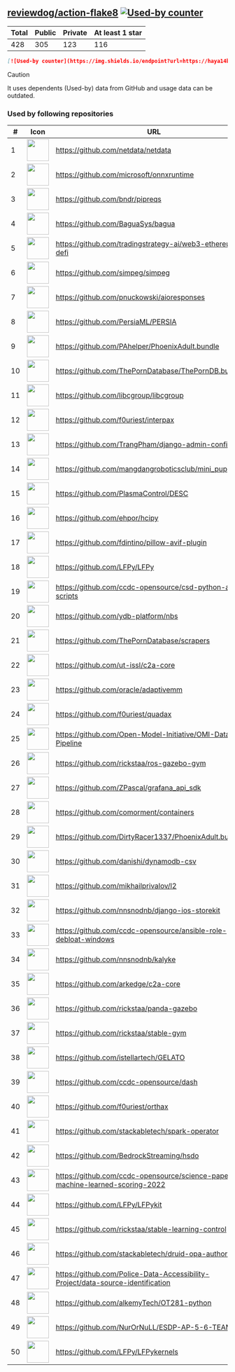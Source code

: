 





## [reviewdog/action-flake8](https://github.com/reviewdog/action-flake8) [![Used-by counter](https://img.shields.io/endpoint?url=https://haya14busa.github.io/github-used-by/data/reviewdog/action-flake8/shieldsio.json)](https://github.com/haya14busa/github-used-by/tree/main/repo/reviewdog/action-flake8)

| Total | Public | Private | At least 1 star
| ----- | ------ | ------- | ---------------
| 428 | 305 | 123 | 116 |

```md
[![Used-by counter](https://img.shields.io/endpoint?url=https://haya14busa.github.io/github-used-by/data/reviewdog/action-flake8/shieldsio.json)](https://github.com/haya14busa/github-used-by/tree/main/repo/reviewdog/action-flake8)
```

> [!CAUTION]
> It uses dependents (Used-by) data from GitHub and usage data can be outdated.

### Used by following repositories

| # | Icon | URL | Stars |
| -- | -- | -- | -- | 
|1|<img src="https://github.com/netdata.png" width=50 height=50>|https://github.com/netdata/netdata|72432|
|2|<img src="https://github.com/microsoft.png" width=50 height=50>|https://github.com/microsoft/onnxruntime|14918|
|3|<img src="https://github.com/bndr.png" width=50 height=50>|https://github.com/bndr/pipreqs|6871|
|4|<img src="https://github.com/BaguaSys.png" width=50 height=50>|https://github.com/BaguaSys/bagua|876|
|5|<img src="https://github.com/tradingstrategy-ai.png" width=50 height=50>|https://github.com/tradingstrategy-ai/web3-ethereum-defi|620|
|6|<img src="https://github.com/simpeg.png" width=50 height=50>|https://github.com/simpeg/simpeg|519|
|7|<img src="https://github.com/pnuckowski.png" width=50 height=50>|https://github.com/pnuckowski/aioresponses|518|
|8|<img src="https://github.com/PersiaML.png" width=50 height=50>|https://github.com/PersiaML/PERSIA|397|
|9|<img src="https://github.com/PAhelper.png" width=50 height=50>|https://github.com/PAhelper/PhoenixAdult.bundle|362|
|10|<img src="https://github.com/ThePornDatabase.png" width=50 height=50>|https://github.com/ThePornDatabase/ThePornDB.bundle|185|
|11|<img src="https://github.com/libcgroup.png" width=50 height=50>|https://github.com/libcgroup/libcgroup|151|
|12|<img src="https://github.com/f0uriest.png" width=50 height=50>|https://github.com/f0uriest/interpax|137|
|13|<img src="https://github.com/TrangPham.png" width=50 height=50>|https://github.com/TrangPham/django-admin-confirm|130|
|14|<img src="https://github.com/mangdangroboticsclub.png" width=50 height=50>|https://github.com/mangdangroboticsclub/mini_pupper_ros|105|
|15|<img src="https://github.com/PlasmaControl.png" width=50 height=50>|https://github.com/PlasmaControl/DESC|100|
|16|<img src="https://github.com/ehpor.png" width=50 height=50>|https://github.com/ehpor/hcipy|97|
|17|<img src="https://github.com/fdintino.png" width=50 height=50>|https://github.com/fdintino/pillow-avif-plugin|92|
|18|<img src="https://github.com/LFPy.png" width=50 height=50>|https://github.com/LFPy/LFPy|77|
|19|<img src="https://github.com/ccdc-opensource.png" width=50 height=50>|https://github.com/ccdc-opensource/csd-python-api-scripts|61|
|20|<img src="https://github.com/ydb-platform.png" width=50 height=50>|https://github.com/ydb-platform/nbs|59|
|21|<img src="https://github.com/ThePornDatabase.png" width=50 height=50>|https://github.com/ThePornDatabase/scrapers|51|
|22|<img src="https://github.com/ut-issl.png" width=50 height=50>|https://github.com/ut-issl/c2a-core|51|
|23|<img src="https://github.com/oracle.png" width=50 height=50>|https://github.com/oracle/adaptivemm|49|
|24|<img src="https://github.com/f0uriest.png" width=50 height=50>|https://github.com/f0uriest/quadax|48|
|25|<img src="https://github.com/Open-Model-Initiative.png" width=50 height=50>|https://github.com/Open-Model-Initiative/OMI-Data-Pipeline|33|
|26|<img src="https://github.com/rickstaa.png" width=50 height=50>|https://github.com/rickstaa/ros-gazebo-gym|32|
|27|<img src="https://github.com/ZPascal.png" width=50 height=50>|https://github.com/ZPascal/grafana_api_sdk|27|
|28|<img src="https://github.com/comorment.png" width=50 height=50>|https://github.com/comorment/containers|26|
|29|<img src="https://github.com/DirtyRacer1337.png" width=50 height=50>|https://github.com/DirtyRacer1337/PhoenixAdult.bundle|22|
|30|<img src="https://github.com/danishi.png" width=50 height=50>|https://github.com/danishi/dynamodb-csv|20|
|31|<img src="https://github.com/mikhailprivalov.png" width=50 height=50>|https://github.com/mikhailprivalov/l2|18|
|32|<img src="https://github.com/nnsnodnb.png" width=50 height=50>|https://github.com/nnsnodnb/django-ios-storekit|18|
|33|<img src="https://github.com/ccdc-opensource.png" width=50 height=50>|https://github.com/ccdc-opensource/ansible-role-debloat-windows|17|
|34|<img src="https://github.com/nnsnodnb.png" width=50 height=50>|https://github.com/nnsnodnb/kalyke|17|
|35|<img src="https://github.com/arkedge.png" width=50 height=50>|https://github.com/arkedge/c2a-core|14|
|36|<img src="https://github.com/rickstaa.png" width=50 height=50>|https://github.com/rickstaa/panda-gazebo|14|
|37|<img src="https://github.com/rickstaa.png" width=50 height=50>|https://github.com/rickstaa/stable-gym|12|
|38|<img src="https://github.com/istellartech.png" width=50 height=50>|https://github.com/istellartech/GELATO|12|
|39|<img src="https://github.com/ccdc-opensource.png" width=50 height=50>|https://github.com/ccdc-opensource/dash|11|
|40|<img src="https://github.com/f0uriest.png" width=50 height=50>|https://github.com/f0uriest/orthax|10|
|41|<img src="https://github.com/stackabletech.png" width=50 height=50>|https://github.com/stackabletech/spark-operator|8|
|42|<img src="https://github.com/BedrockStreaming.png" width=50 height=50>|https://github.com/BedrockStreaming/hsdo|7|
|43|<img src="https://github.com/ccdc-opensource.png" width=50 height=50>|https://github.com/ccdc-opensource/science-paper-rf-machine-learned-scoring-2022|7|
|44|<img src="https://github.com/LFPy.png" width=50 height=50>|https://github.com/LFPy/LFPykit|7|
|45|<img src="https://github.com/rickstaa.png" width=50 height=50>|https://github.com/rickstaa/stable-learning-control|6|
|46|<img src="https://github.com/stackabletech.png" width=50 height=50>|https://github.com/stackabletech/druid-opa-authorizer|6|
|47|<img src="https://github.com/Police-Data-Accessibility-Project.png" width=50 height=50>|https://github.com/Police-Data-Accessibility-Project/data-source-identification|5|
|48|<img src="https://github.com/alkemyTech.png" width=50 height=50>|https://github.com/alkemyTech/OT281-python|5|
|49|<img src="https://github.com/NurOrNuLL.png" width=50 height=50>|https://github.com/NurOrNuLL/ESDP-AP-5-6-TEAM-2|5|
|50|<img src="https://github.com/LFPy.png" width=50 height=50>|https://github.com/LFPy/LFPykernels|5|
